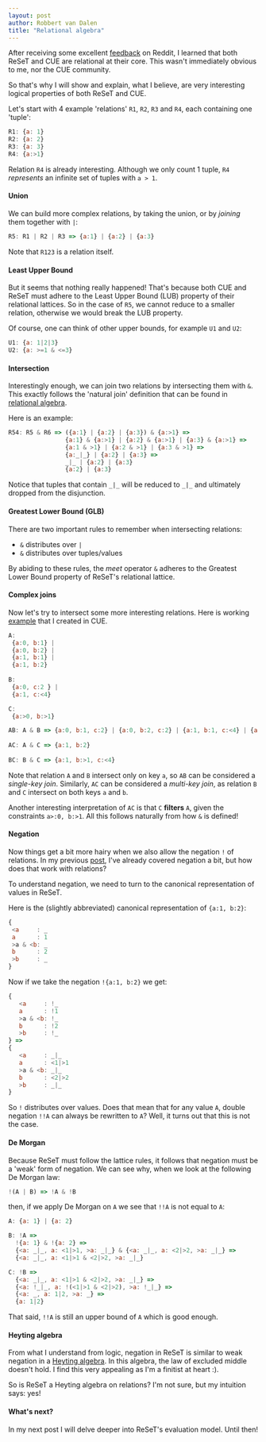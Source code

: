 ```yaml
---
layout: post
author: Robbert van Dalen
title: "Relational algebra"
---
```

After receiving some excellent [feedback](https://old.reddit.com/r/ProgrammingLanguages/comments/uukxvp/reset_set_based_programming_language/) on Reddit, I learned that both ReSeT and CUE are relational at their core.
This wasn't immediately obvious to me, nor the CUE community. 

So that's why I will show and explain, what I believe, are very interesting logical properties of both ReSeT and CUE.

Let's start with 4 example 'relations' `R1`, `R2`, `R3` and `R4`, each containing one 'tuple':
```javascript
R1: {a: 1}
R2: {a: 2}
R3: {a: 3}
R4: {a:>1}
```
Relation `R4` is already interesting. Although we only count 1 tuple, `R4` *represents* an infinite set of tuples with `a > 1`.

#### Union
We can build more complex relations, by taking the union, or by *joining* them together with `|`:
```javascript
R5: R1 | R2 | R3 => {a:1} | {a:2} | {a:3}
```
Note that `R123` is a relation itself.
                    
#### Least Upper Bound
But it seems that nothing really happened! That's because both CUE and ReSeT must adhere to the Least Upper Bound (LUB) 
property of their relational lattices. 
So in the case of `R5`, we cannot reduce to a smaller relation, otherwise we would break the LUB property.

Of course, one can think of other upper bounds, for example `U1` and `U2`:
```javascript
U1: {a: 1|2|3}
U2: {a: >=1 & <=3}
```
#### Intersection
Interestingly enough, we can join two relations by intersecting them with `&`.
This exactly follows the 'natural join' definition that can be found in [relational algebra](https://en.wikipedia.org/wiki/Relational_algebra). 

Here is an example:
```javascript
R54: R5 & R6 => ({a:1} | {a:2} | {a:3}) & {a:>1} => 
                {a:1} & {a:>1} | {a:2} & {a:>1} | {a:3} & {a:>1} =>
                {a:1 & >1} | {a:2 & >1} | {a:3 & >1} =>
                {a:_|_} | {a:2} | {a:3} =>
                _|_ | {a:2} | {a:3}
                {a:2} | {a:3}
```
Notice that tuples that contain `_|_` will be reduced to `_|_` and ultimately dropped from the disjunction. 
#### Greatest Lower Bound (GLB)
There are two important rules to remember when intersecting relations:

* `&` distributes over `|`
* `&` distributes over tuples/values

By abiding to these rules, the *meet* operator `&` adheres to the Greatest Lower Bound property of ReSeT's relational lattice.
#### Complex joins
Now let's try to intersect some more interesting relations. Here is working [example](https://cuelang.org/play/?id=TCFw0ZL5DN9#cue@export@cue) that I created in CUE.
```javascript
A: 
 {a:0, b:1} | 
 {a:0, b:2} | 
 {a:1, b:1} | 
 {a:1, b:2}
 
B: 
 {a:0, c:2 } |
 {a:1, c:<4}

C: 
 {a:>0, b:>1}

AB: A & B => {a:0, b:1, c:2} | {a:0, b:2, c:2} | {a:1, b:1, c:<4} | {a:1, b:2, c:<4}
  
AC: A & C => {a:1, b:2}
  
BC: B & C => {a:1, b:>1, c:<4}
```
Note that relation `A` and `B` intersect only on key `a`, so `AB` can be considered a *single-key join*.
Similarly, `AC` can be considered a *multi-key join*, as relation `B` and `C` intersect on both keys `a` and `b`. 

Another interesting interpretation of `AC` is that `C` **filters** `A`, given the constraints `a>:0, b:>1`.
All this follows naturally from how `&` is defined!

#### Negation
Now things get a bit more hairy when we also allow the negation `!` of relations. 
In my previous [post](https://odipar.github.io/reset/2022/05/20/introduction.html), I've already covered negation a bit, but how does that work with relations?

To understand negation, we need to turn to the canonical representation of values in ReSeT. 

Here is the (slightly abbreviated) canonical representation of `{a:1, b:2}`:
```javascript
{
 <a     : _
 a      : 1
 >a & <b: _
 b      : 2
 >b     : _ 
}
```
Now if we take the negation `!{a:1, b:2}` we get:
```javascript 
{
   <a     : !_
   a      : !1
   >a & <b: !_
   b      : !2
   >b     : !_ 
} =>
{
   <a     : _|_
   a      : <1|>1
   >a & <b: _|_
   b      : <2|>2
   >b     : _|_
}
```
So `!` distributes over values. Does that mean that for any value `A`, double negation `!!A` can always be rewritten to `A`?
Well, it turns out that this is not the case.
#### De Morgan
Because ReSeT must follow the lattice rules, it follows that negation must be a 'weak' form of negation.
We can see why, when we look at the following De Morgan law:
```javascript
!(A | B) => !A & !B
```
then, if we apply De Morgan on `A` we see that `!!A` is not equal to `A`:
```javascript
A: {a: 1} | {a: 2}

B: !A => 
  !{a: 1} & !{a: 2} => 
  {<a: _|_, a: <1|>1, >a: _|_} & {<a: _|_, a: <2|>2, >a: _|_} =>
  {<a: _|_, a: <1|>1 & <2|>2, >a: _|_}

C: !B => 
  {<a: _|_, a: <1|>1 & <2|>2, >a: _|_} => 
  {<a: !_|_, a: !(<1|>1 & <2|>2), >a: !_|_} =>
  {<a: _, a: 1|2, >a: _} =>
  {a: 1|2}
```
That said, `!!A` is still an upper bound of `A` which is good enough.
#### Heyting algebra
From what I understand from logic, negation in ReSeT is similar to weak negation in a [Heyting algebra](https://en.wikipedia.org/wiki/Heyting_algebra). 
In this algebra, the law of excluded middle doesn't hold. I find this very appealing as I'm a finitist at heart :).

So is ReSeT a Heyting algebra on relations? I'm not sure, but my intuition says: yes!

#### What's next?
In my next post I will delve deeper into ReSeT's evaluation model. Until then!